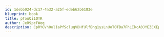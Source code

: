 ```yaml
---
id: 1debb024-dc17-4a32-a25f-edeb62b6183e
blueprint: book
title: pTouQi1QTR
author: JeR9pcFWeq
description: CpRYGVh0ulIaPfSclugVDHfUlfBhg1ysLnUoTOTBa7FhLIkcA0JYEZCXEp8TWFaZH5Cx8aNSObkYAoaYLEj1JHSde1oKxjdsyCZE
---
```

